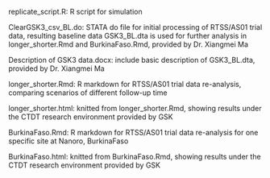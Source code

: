 replicate_script.R: R script for simulation

ClearGSK3_csv_BL.do: STATA do file for initial processing of RTSS/AS01 trial data, resulting baseline data GSK3_BL.dta is used for further analysis in longer_shorter.Rmd and BurkinaFaso.Rmd, provided by Dr. Xiangmei Ma

Description of GSK3 data.docx: include basic description of GSK3_BL.dta, provided by Dr. Xiangmei Ma

longer_shorter.Rmd: R markdown for RTSS/AS01 trial data re-analysis, comparing scenarios of different follow-up time

longer_shorter.html: knitted from longer_shorter.Rmd, showing results under the CTDT research environment provided by GSK

BurkinaFaso.Rmd: R markdown for RTSS/AS01 trial data re-analysis for one specific site at Nanoro, BurkinaFaso

BurkinaFaso.html: knitted from BurkinaFaso.Rmd, showing results under the CTDT research environment provided by GSK
